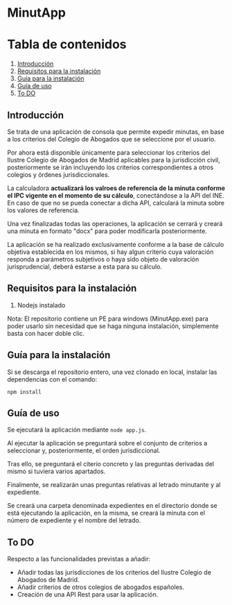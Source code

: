 # MinutApp

# Tabla de contenidos

1. [Introducción](#introduction)
2. [Requisitos para la instalación](#requisitos)
3. [Guía para la instalación](#instalacion)
4. [Guía de uso](#uso)
5. [To DO](#do)

## Introducción <a name="introduction"></a>

Se trata de una aplicación de consola que permite expedir minutas, en base a los criterios del Colegio de Abogados que se seleccione por el usuario.

Por ahora está disponible únicamente para seleccionar los criterios del Ilustre Colegio de Abogados de Madrid aplicables para la jurisdicción civil,
posteriormente se irán incluyendo los criterios correspondientes a otros colegios y órdenes jurisdiccionales.

La calculadora **actualizará los valroes de referencia de la minuta conforme el IPC vigente en el momento de su cálculo**, conectándose a la API del INE. En caso de que no se
pueda conectar a dicha API, calculará la minuta sobre los valores de referencia.

Una vez finalizadas todas las operaciones, la aplicación se cerrará y creará una minuta en formato "docx" para poder modificarla posteriormente.

La aplicación se ha realizado exclusivamente conforme a la base de cálculo objetiva establecida en los mismos, si hay algun criterio cuya valoración
responda a parámetros subjetivos o haya sido objeto de valoración jurisprudencial, deberá estarse a esta para su cálculo. 

## Requisitos para la instalación <a name="requisitos"></a>

1. Nodejs instalado

Nota: El repositorio contiene un PE para windows (MinutApp.exe) para poder usarlo sin necesidad que se haga ninguna instalación, simplemente basta con hacer doble clic.

## Guía para la instalación <a name="instalacion"></a>

Si se descarga el repositorio entero, una vez clonado en local, instalar las dependencias con el comando:

`npm install`

## Guía de uso <a name="uso"></a>

Se ejecutará la aplicación mediante `node app.js`.

Al ejecutar la aplicación se preguntará sobre el conjunto de criterios a seleccionar y, posteriormente, el orden jurisdiccional.  

Tras ello, se preguntará el citerio concreto y las preguntas derivadas del mismo si tuviera varios apartados.

Finalmente, se realizarán unas preguntas relativas al letrado minutante y al expediente.

Se creará una carpeta denominada expedientes en el directorio donde se está ejecutando la aplicación, en la misma, se creará la minuta con el número de expediente y el nombre del letrado.

## To DO <a name="do"></a>

Respecto a las funcionalidades previstas a añadir:

- Añadir todas las jurisdicciones de los criterios del Ilustre Colegio de Abogados de Madrid.
- Añadir criterios de otros colegios de abogados españoles.
- Creación de una API Rest para usar la aplicación.
